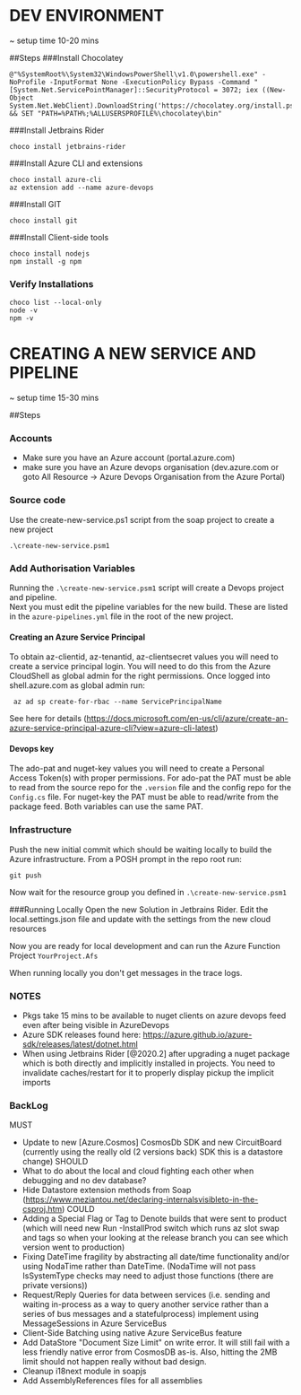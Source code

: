 # DEV ENVIRONMENT 
~ setup time 10-20 mins

##Steps 
###Install Chocolatey
```
@"%SystemRoot%\System32\WindowsPowerShell\v1.0\powershell.exe" -NoProfile -InputFormat None -ExecutionPolicy Bypass -Command " [System.Net.ServicePointManager]::SecurityProtocol = 3072; iex ((New-Object System.Net.WebClient).DownloadString('https://chocolatey.org/install.ps1'))" && SET "PATH=%PATH%;%ALLUSERSPROFILE%\chocolatey\bin"
```
###Install Jetbrains Rider 
```
choco install jetbrains-rider
```
###Install Azure CLI and extensions
```
choco install azure-cli
az extension add --name azure-devops
```
###Install GIT
```
choco install git
```
###Install Client-side tools
```
choco install nodejs
npm install -g npm 
```
### Verify Installations
```
choco list --local-only
node -v
npm -v 
```
# CREATING A NEW SERVICE AND PIPELINE
~ setup time 15-30 mins

##Steps 

### Accounts
- Make sure you have an Azure account (portal.azure.com)
- make sure you have an Azure devops organisation (dev.azure.com or goto All Resource -> Azure Devops Organisation from the Azure Portal)

### Source code 
Use the create-new-service.ps1 script from the soap project to create a new project
```
.\create-new-service.psm1
```

### Add Authorisation Variables
Running the ```.\create-new-service.psm1``` script will create a Devops project and pipeline.  
Next you must edit the pipeline variables for the new build. 
These are listed in the ```azure-pipelines.yml``` file in the root of the new project.
#### Creating an Azure Service Principal
To obtain  az-clientid, az-tenantid, az-clientsecret values you will need to create a service principal login.
You will need to do this from the Azure CloudShell as global admin for the right permissions.
Once logged into shell.azure.com as global admin run:
```
 az ad sp create-for-rbac --name ServicePrincipalName
```
See here for details (https://docs.microsoft.com/en-us/cli/azure/create-an-azure-service-principal-azure-cli?view=azure-cli-latest) 
#### Devops key
The ado-pat and nuget-key values you will need to create a Personal Access Token(s) with proper permissions.
For ado-pat the PAT must be able to read from the source repo for the ```.version``` file and the config repo for the ```Config.cs``` file.
For nuget-key the PAT must be able to read/write from the package feed.
Both variables can use the same PAT.  

### Infrastructure
Push the new initial commit which should be waiting locally to build the Azure infrastructure.
From a POSH prompt in the repo root run:
```
git push
```
Now wait for the resource group you defined in ```.\create-new-service.psm1```

###Running Locally
Open the new Solution in Jetbrains Rider. 
Edit the local.settings.json file and update with the settings from the new cloud resources

Now you are ready for local development and can run the Azure Function Project ```YourProject.Afs```

When running locally you don't get messages in the trace logs. 

### NOTES

- Pkgs take 15 mins to be available to nuget clients on azure devops feed even after being visible in AzureDevops
- Azure SDK releases found here: https://azure.github.io/azure-sdk/releases/latest/dotnet.html
- When using Jetbrains Rider [@2020.2] after upgrading a nuget package which is both directly and implicitly installed in projects. You need to invalidate caches/restart for it to properly display pickup the implicit imports

### BackLog
MUST
- Update to new [Azure.Cosmos] CosmosDb SDK and new CircuitBoard (currently using the really old (2 versions back) SDK this is a datastore change)
SHOULD
- What to do about the local and cloud fighting each other when debugging and no dev database?
- Hide Datastore extension methods from Soap (https://www.meziantou.net/declaring-internalsvisibleto-in-the-csproj.htm)
COULD
- Adding a Special Flag or Tag to Denote builds that were sent to product (which will need new Run -InstallProd switch which runs az slot swap and tags so when your looking at the release branch you can see which version went to production)
- Fixing DateTime fragility by abstracting all date/time functionality and/or using NodaTime rather than DateTime. (NodaTime will not pass IsSystemType checks may need to adjust those functions (there are private versions))
- Request/Reply Queries for data between services (i.e. sending and waiting in-process as a way to query another service rather than a series of bus messages and a statefulprocess) implement using MessageSessions in Azure ServiceBus
- Client-Side Batching using native Azure ServiceBus feature
- Add DataStore "Document Size Limit" on write error. It will still fail with a less friendly native error from CosmosDB as-is. Also, hitting the 2MB limit should not happen really without bad design.
- Cleanup i18next module in soapjs
- Add AssemblyReferences files for all assemblies
